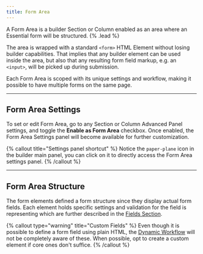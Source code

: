 ```yaml
---
title: Form Area
---
```


A Form Area is a builder Section or Column enabled as an area where an Essential form will be structured. {% .lead %}

The area is wrapped with a standard `<form>` HTML Element without losing builder capabilities. That implies that any builder element can be used inside the area, but also that any resulting form field markup, e.g. an `<input>`, will be picked up during submission.

Each Form Area is scoped with its unique settings and workflow, making it possible to have multiple forms on the same page.

---

## Form Area Settings

To set or edit Form Area, go to any Section or Column Advanced Panel settings, and toggle the **Enable as Form Area** checkbox.
Once enabled, the Form Area Settings panel will become available for further customization.

{% callout title="Settings panel shortcut" %}
Notice the `paper-plane` icon in the builder main panel, you can click on it to directly access the Form Area settings panel.
{% /callout %}

---

## Form Area Structure

The form elements defined a form structure since they display actual form fields. Each element holds specific settings and validation for the field is representing which are further described in the [Fields Section](./forms/fields).

{% callout type="warning" title="Custom Fields" %}
Even though it is possible to define a form field using plain HTML, the [Dynamic Workflow](dynamic) will not be completely aware of these. When possible, opt to create a custom element if core ones don't suffice.
{% /callout %}
